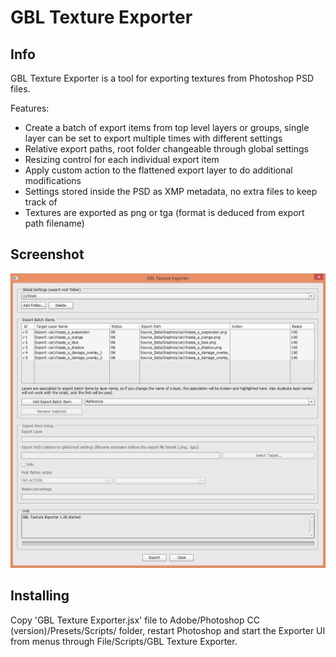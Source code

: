 # GBL Texture Exporter

## Info

GBL Texture Exporter is a tool for exporting textures from Photoshop PSD files. 

Features:
- Create a batch of export items from top level layers or groups, single layer can be set to export
multiple times with different settings
- Relative export paths, root folder changeable through global settings
- Resizing control for each individual export item
- Apply custom action to the flattened export layer to do additional modifications
- Settings stored inside the PSD as XMP metadata, no extra files to keep track of
- Textures are exported as png or tga (format is deduced from export path filename)

## Screenshot

![UI Screenshot](https://raw.githubusercontent.com/gimblll/GBL-Texture-Exporter/master/screenshot.png)

## Installing

Copy 'GBL Texture Exporter.jsx' file to Adobe/Photoshop CC (version)/Presets/Scripts/ folder, restart Photoshop and start the 
Exporter UI from menus through File/Scripts/GBL Texture Exporter. 
